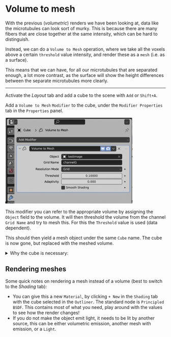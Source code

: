 # Volume to mesh

With the previous (_volumetric_) renders we have been looking at, data like the microtubules can look sort of murky. This is because there are many fibers that are close together at the same intensity, which can be hard to distinguish. 

Instead, we can do a `Volume to Mesh` operation, where we take all the voxels above a certain `threshold` value intensity, and render these as a `mesh` (i.e. as a surface).

This means that we can have, for all our microtubules that are separated enough, a lot more contrast, as the surface will show the height differences between the separate microtubules more clearly.

---

Activate the _Layout_ tab and add a cube to the scene with `Add` or `Shift+A`.

Add a `Volume to Mesh` `Modifier` to the cube, under the `Modifier Properties` tab in the `Properties` panel. 

 <img src="../figures/volume to mesh properties.png" width="400"/>

 This modifier you can refer to the appropriate volume by assigning the `Object` field to the volume. It will then threshold the volume from the channel `Grid Name` and try to mesh this. For this the `Threshold` value is used (data dependent).

 This should then yield a mesh object under the same `Cube` name. The cube is now gone, but replaced with the meshed volume. 
<details>
<summary>Why the cube is necessary:</summary>
The volume to mesh modifier is only available to meshes, so we need to add a random mesh (here the Cube) to call this on. Thus it also disappears, but keeps its name after the modifier has been added.
</details>



 ## Rendering meshes

 Some quick notes on rendering a mesh instead of a volume (best to switch to the _Shading_ tab):
 - You can give this a new `Material`, by clicking `+ New` in the `Shading` tab with the cube selected in the `Outliner`.  The standard node is `Principled BSDF`. This contains most of what you need, play around with the values to see how the render changes!
 - If you do not make the object emit light, it needs to be lit by another source, this can be either volumetric emission, another mesh with emission, or a `Light`.
 